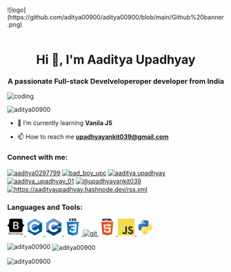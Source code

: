 <br>
![logo](https://github.com/aditya00900/aditya00900/blob/main/Github%20banner.png)
<br>
<br>
<h1 align="center">Hi 👋, I'm Aaditya Upadhyay</h1>
<h3 align="center">A passionate Full-stack Develveloperoper developer from India</h3>
<img aligh="right" alt="coding" width="400" src="https://www.google.com/url?sa=i&url=https%3A%2F%2Fgithub.com%2Frudrabarad%2FGifs&psig=AOvVaw1YodCZY1y0fE01KwFwuM_G&ust=1710074920029000&source=images&cd=vfe&opi=89978449&ved=0CBIQjRxqFwoTCLjmx7Kc54QDFQAAAAAdAAAAABAE">

<p align="left"> <img src="https://komarev.com/ghpvc/?username=aditya00900&label=Profile%20views&color=0e75b6&style=flat" alt="aditya00900" /> </p>

- 🌱 I’m currently learning **Vanila JS**

- 📫 How to reach me **upadhyayankit039@gmail.com**

<h3 align="left">Connect with me:</h3>
<p align="left">
<a href="https://twitter.com/aaditya0297799" target="blank"><img align="center" src="https://raw.githubusercontent.com/rahuldkjain/github-profile-readme-generator/master/src/images/icons/Social/twitter.svg" alt="aaditya0297799" height="30" width="40" /></a>
<a href="https://instagram.com/bad_boy_upc" target="blank"><img align="center" src="https://raw.githubusercontent.com/rahuldkjain/github-profile-readme-generator/master/src/images/icons/Social/instagram.svg" alt="bad_boy_upc" height="30" width="40" /></a>
<a href="https://hashnode.com/aaditya upadhyay" target="blank"><img align="center" src="https://raw.githubusercontent.com/rahuldkjain/github-profile-readme-generator/master/src/images/icons/Social/hashnode.svg" alt="aaditya upadhyay" height="30" width="40" /></a>
<a href="https://www.leetcode.com/aaditya_upadhyay_01" target="blank"><img align="center" src="https://raw.githubusercontent.com/rahuldkjain/github-profile-readme-generator/master/src/images/icons/Social/leet-code.svg" alt="aaditya_upadhyay_01" height="30" width="40" /></a>
<a href="https://www.hackerearth.com/@upadhyayankit039" target="blank"><img align="center" src="https://raw.githubusercontent.com/rahuldkjain/github-profile-readme-generator/master/src/images/icons/Social/hackerearth.svg" alt="@upadhyayankit039" height="30" width="40" /></a>
<a href="/https://aadityaupadhyay.hashnode.dev/rss.xml" target="blank"><img align="center" src="https://raw.githubusercontent.com/rahuldkjain/github-profile-readme-generator/master/src/images/icons/Social/rss.svg" alt="https://aadityaupadhyay.hashnode.dev/rss.xml" height="30" width="40" /></a>
</p>

<h3 align="left">Languages and Tools:</h3>
<p align="left"> <a href="https://getbootstrap.com" target="_blank" rel="noreferrer"> <img src="https://raw.githubusercontent.com/devicons/devicon/master/icons/bootstrap/bootstrap-plain-wordmark.svg" alt="bootstrap" width="40" height="40"/> </a> <a href="https://www.cprogramming.com/" target="_blank" rel="noreferrer"> <img src="https://raw.githubusercontent.com/devicons/devicon/master/icons/c/c-original.svg" alt="c" width="40" height="40"/> </a> <a href="https://www.w3schools.com/cpp/" target="_blank" rel="noreferrer"> <img src="https://raw.githubusercontent.com/devicons/devicon/master/icons/cplusplus/cplusplus-original.svg" alt="cplusplus" width="40" height="40"/> </a> <a href="https://www.w3schools.com/css/" target="_blank" rel="noreferrer"> <img src="https://raw.githubusercontent.com/devicons/devicon/master/icons/css3/css3-original-wordmark.svg" alt="css3" width="40" height="40"/> </a> <a href="https://git-scm.com/" target="_blank" rel="noreferrer"> <img src="https://www.vectorlogo.zone/logos/git-scm/git-scm-icon.svg" alt="git" width="40" height="40"/> </a> <a href="https://www.w3.org/html/" target="_blank" rel="noreferrer"> <img src="https://raw.githubusercontent.com/devicons/devicon/master/icons/html5/html5-original-wordmark.svg" alt="html5" width="40" height="40"/> </a> <a href="https://developer.mozilla.org/en-US/docs/Web/JavaScript" target="_blank" rel="noreferrer"> <img src="https://raw.githubusercontent.com/devicons/devicon/master/icons/javascript/javascript-original.svg" alt="javascript" width="40" height="40"/> </a> <a href="https://www.python.org" target="_blank" rel="noreferrer"> <img src="https://raw.githubusercontent.com/devicons/devicon/master/icons/python/python-original.svg" alt="python" width="40" height="40"/> </a> </p>

<p><img align="left" src="https://github-readme-stats.vercel.app/api/top-langs?username=aditya00900&show_icons=true&locale=en&layout=compact" alt="aditya00900" /></p>

<p>&nbsp;<img align="center" src="https://github-readme-stats.vercel.app/api?username=aditya00900&show_icons=true&locale=en" alt="aditya00900" /></p>

<p><img align="center" src="https://github-readme-streak-stats.herokuapp.com/?user=aditya00900&" alt="aditya00900" /></p>

